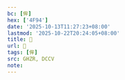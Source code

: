 ```yaml
---
bc: [侔]
hex: ['4F94']
date: '2025-10-13T11:27:23+08:00'
lastmod: '2025-10-22T20:24:05+08:00'
title: 󰗚
url: 󰗚
tags: [侔]
src: GHZR, DCCV
note:
---
```

